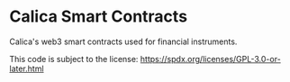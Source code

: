 # Calica Smart Contracts

Calica's web3 smart contracts used for financial instruments.

This code is subject to the license: https://spdx.org/licenses/GPL-3.0-or-later.html

